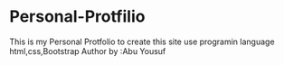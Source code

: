 # Personal-Protfilio
This is my Personal Protfolio to create this site use programin language html,css,Bootstrap
Author by :Abu Yousuf
